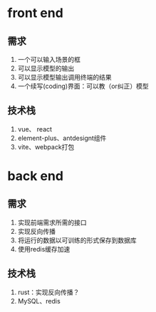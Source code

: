 # front end

## 需求

1. 一个可以输入场景的框
2. 可以显示模型的输出
3. 可以显示模型输出调用终端的结果
4. 一个续写(coding)界面：可以教（or纠正）模型

## 技术栈

1. vue、 react
2. element-plus、antdesignt组件
3. vite、webpack打包

# back end

## 需求

1. 实现前端需求所需的接口
2. 实现反向传播
3. 将运行的数据以可训练的形式保存到数据库
4. 使用redis缓存加速

## 技术栈

1. rust：实现反向传播？
2. MySQL、redis
